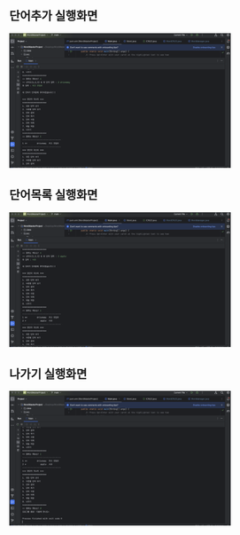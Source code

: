 ## 단어추가 실행화면

<img src="https://github.com/EastBean/WordMasterProject/blob/main/screenshots/%E1%84%83%E1%85%A1%E1%86%AB%E1%84%8B%E1%85%A5%E1%84%8E%E1%85%AE%E1%84%80%E1%85%A1-22200733.png?raw=true" width='400'>

## 단어목록 실행화면

<img src="https://github.com/EastBean/WordMasterProject/blob/main/screenshots/%E1%84%83%E1%85%A1%E1%86%AB%E1%84%8B%E1%85%A5%E1%84%86%E1%85%A9%E1%86%A8%E1%84%85%E1%85%A9%E1%86%A8-22200733.png?raw=true" width='400'>

## 나가기 실행화면

<img src="https://github.com/EastBean/WordMasterProject/blob/main/screenshots/%E1%84%82%E1%85%A1%E1%84%80%E1%85%A1%E1%84%80%E1%85%B5-22200733.png?raw=true" width='400'>
